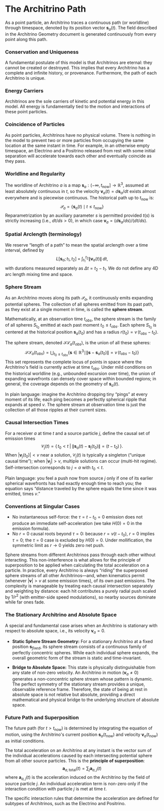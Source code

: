 # The Architrino Path

As a point particle, an Architrino traces a continuous path (or worldline) through timespace, denoted by its position vector $\mathbf{s}_a(t)$. The field described in the Architrino Geometry document is generated continuously from every point along this path.

### **Conservation and Uniqueness**
A fundamental postulate of this model is that Architrinos are eternal: they cannot be created or destroyed. This implies that every Architrino has a complete and infinite history, or provenance. Furthermore, the path of each Architrino is unique.

### **Energy Carriers**
Architrinos are the sole carriers of kinetic and potential energy in this model. All energy is fundamentally tied to the motion and interactions of these point particles.

### **Coincidence of Particles**
As point particles, Architrinos have no physical volume. There is nothing in the model to prevent two or more particles from occupying the same location at the same instant in time. For example, in an otherwise empty timespace, an Electrino and a Positrino released from rest with some initial separation will accelerate towards each other and eventually coincide as they pass.

### **Worldline and Regularity**
The worldline of Architrino $a$ is a map $\mathbf{s}_a: (-\infty, t_{\text{now}}] \to \mathbb{R}^3$, assumed at least absolutely continuous in $t$, so the velocity $\mathbf{v}_a(t) = d\mathbf{s}_a/dt$ exists almost everywhere and is piecewise continuous. The historical path up to $t_{\text{now}}$ is:
$$
\mathcal{P}_a = \{ \mathbf{s}_a(t) \mid t \le t_{\text{now}} \}
$$
Reparametrization by an auxiliary parameter $s$ is permitted provided $t(s)$ is strictly increasing (i.e., $dt/ds > 0$), in which case $\mathbf{v}_a = (d\mathbf{s}_a/ds)/(dt/ds)$.

### **Spatial Arclength (terminology)**
We reserve “length of a path” to mean the spatial arclength over a time interval, defined by
$$
L[\mathbf{s}_a; t_1, t_2] \;=\; \int_{t_1}^{t_2} \big\|\mathbf{v}_a(t)\big\|\, dt,
$$
with durations measured separately as $\Delta t = t_2 - t_1$. We do not define any 4D arc length mixing time and space.

### **Sphere Stream**
As an Architrino moves along its path $\mathcal{P}_a$, it continuously emits expanding potential spheres. The collection of all spheres emitted from its past path, as they exist at a single moment in time, is called the **sphere stream**.

Mathematically, at an observation time $t_{obs}$, the sphere stream is the family of all spheres $S_{t_0}$ emitted at each past moment $t_0 \le t_{obs}$. Each sphere $S_{t_0}$ is centered at the historical position $\mathbf{s}_a(t_0)$ and has a radius $r(t_0) = v\,(t_{obs} - t_0)$.

The sphere stream, denoted $\mathcal{SS}_a(t_{obs})$, is the union of all these spheres:
$$
\mathcal{SS}_a(t_{obs}) = \bigcup_{t_0 \le t_{obs}} \{ \mathbf{s} \in \mathbb{R}^3 \mid \|\mathbf{s} - \mathbf{s}_a(t_0)\| = v\,(t_{obs} - t_0) \}
$$
This set represents the complete locus of points in space where the Architrino's field is currently active at time $t_{obs}$. Under mild conditions on the historical worldline (e.g., unbounded excursion over time), the union of expanding wavefronts can densely cover space within bounded regions; in general, the coverage depends on the geometry of $\mathbf{s}_a(t)$.

In plain language: imagine the Architrino dropping tiny “pings” at every moment of its life; each ping becomes a perfectly spherical ripple that expands at speed $v$. The sphere stream at observation time is just the collection of all those ripples at their current sizes.

### **Causal Intersection Times**
For a receiver $a$ at time $t$ and a source particle $j$, define the causal set of emission times
$$
\mathcal{C}_j(t) = \big\{\, t_0 < t \;\big|\; \|\mathbf{s}_a(t) - \mathbf{s}_j(t_0)\| = (t - t_0) \,\big\}.
$$
When $|\mathbf{v}_j(t_0)| < v$ near a solution, $\mathcal{C}_j(t)$ is typically a singleton (“unique causal time”); when $|\mathbf{v}_j|> v$, multiple solutions can occur (multi-hit regime). Self-intersection corresponds to $j=a$ with $t_0<t$.

Plain language: you feel a push now from source $j$ only if one of its earlier spherical wavefronts has had exactly enough time to reach you; the equation says “distance traveled by the sphere equals the time since it was emitted, times $v$.”

### **Conventions at Singular Cases**
- No instantaneous self-force: the $\tau = t - t_0 = 0$ emission does not produce an immediate self-acceleration (we take $H(0)=0$ in the emission formula).
- No $r=0$ causal roots beyond $\tau=0$: because $r = v(t - t_0)$, $r=0$ implies $\tau=0$; the $\tau=0$ case is excluded by $H(0)=0$. Under mollification, the symmetric limit as $r\to 0$ yields zero net push.

Sphere streams from different Architrinos pass through each other without interacting. This non-interference is what allows for the principle of superposition to be applied when calculating the total acceleration on a particle. In practice, every Architrino is always “riding” the superposed sphere streams of all other Architrinos—and, when kinematics permit (whenever $|\mathbf{v}|>v$ at some emission times), of its own past emissions. The complexity is manageable by treating each causal intersection separately and weighting by distance: each hit contributes a purely radial push scaled by $1/r^2$ (with emitter-side speed modulations), so nearby sources dominate while far ones fade.

### **The Stationary Architrino and Absolute Space**
A special and fundamental case arises when an Architrino is stationary with respect to absolute space, i.e., its velocity $\mathbf{v}_a = 0$.

-   **Static Sphere Stream Geometry:** For a stationary Architrino at a fixed position $\mathbf{s}_{fixed}$, its sphere stream consists of a continuous family of perfectly concentric spheres. While each individual sphere expands, the overall geometric form of the stream is static and time-invariant.

-   **Bridge to Absolute Space:** This state is physically distinguishable from any state of non-zero velocity. An Architrino in motion ($\mathbf{v}_a \neq 0$) generates a non-concentric sphere stream whose pattern is dynamic. The perfect symmetry of the stationary stream provides a unique, observable reference frame. Therefore, the state of being at rest in absolute space is not relative but absolute, providing a direct mathematical and physical bridge to the underlying structure of absolute space.

### **Future Path and Superposition**
The future path (for $t > t_{\text{now}}$) is determined by integrating the equation of motion, using the Architrino's current position $\mathbf{s}_a(t_{\text{now}})$ and velocity $\mathbf{v}_a(t_{\text{now}})$ as initial conditions.

The total acceleration on an Architrino at any instant is the vector sum of the individual accelerations caused by each intersecting potential sphere from all other source particles. This is the **principle of superposition**:
$$
\mathbf{a}_{a, \text{total}}(t) = \sum_{j} \mathbf{a}_{a,j}(t)
$$
where $\mathbf{a}_{a,j}(t)$ is the acceleration induced on the Architrino by the field of source particle $j$. An individual acceleration term is non-zero only if the interaction condition with particle $j$ is met at time $t$.

The specific interaction rules that determine the acceleration are defined for subtypes of Architrinos, such as the Electrino and Positrino.
